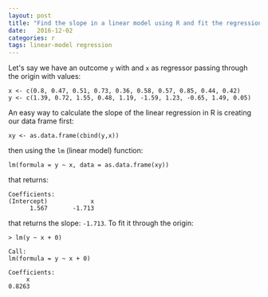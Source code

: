```yaml
---
layout: post
title: "Find the slope in a linear model using R and fit the regression through the origin"
date:   2016-12-02
categories: r
tags: linear-model regression
---
```

Let's say we have an outcome `y` with and `x` as regressor passing through the origin with values:

```{r}
x <- c(0.8, 0.47, 0.51, 0.73, 0.36, 0.58, 0.57, 0.85, 0.44, 0.42)
y <- c(1.39, 0.72, 1.55, 0.48, 1.19, -1.59, 1.23, -0.65, 1.49, 0.05)
```

An easy way to calculate the slope of the linear regression in R is creating our data frame first:

```{r}
xy <- as.data.frame(cbind(y,x))
```

then using the `lm` (linear model) function:

```{r}
lm(formula = y ~ x, data = as.data.frame(xy))
```

that returns:

```{r}
Coefficients:
(Intercept)            x  
      1.567       -1.713
```

that returns the slope: `-1.713`.
To fit it through the origin:

```{r}
> lm(y ~ x + 0)

Call:
lm(formula = y ~ x + 0)

Coefficients:
     x  
0.8263  

```
